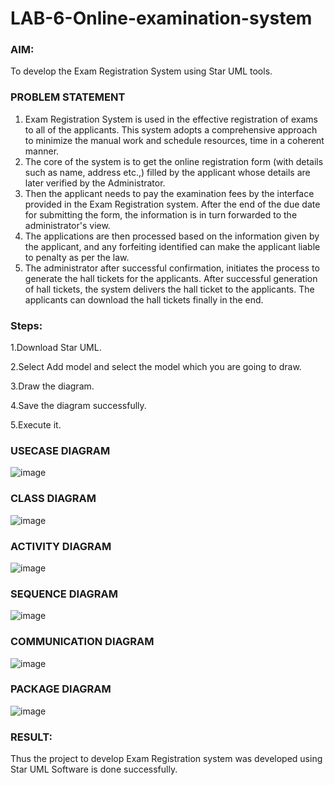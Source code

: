 # LAB-6-Online-examination-system
### AIM:
To develop the Exam Registration System using Star UML tools.
### PROBLEM STATEMENT
1. Exam Registration System is used in the effective registration of exams to all of the
applicants. This system adopts a comprehensive approach to minimize the manual work and
schedule resources, time in a coherent manner.
2. The core of the system is to get the online registration form (with details such as name,
address etc.,) filled by the applicant whose details are later verified by the Administrator.
3. Then the applicant needs to pay the examination fees by the interface provided in the
Exam Registration system. After the end of the due date for submitting the form, the
information is in turn forwarded to the administrator's view.
4. The applications are then processed based on the information given by the applicant,
and any forfeiting identified can make the applicant liable to penalty as per the law.
5. The administrator after successful confirmation, initiates the process to generate the
hall tickets for the applicants. After successful generation of hall tickets, the system delivers
the hall ticket to the applicants. The applicants can download the hall tickets finally in the end.
### Steps:
1.Download Star UML.

2.Select Add model and select the model which you are going to draw.

3.Draw the diagram.

4.Save the diagram successfully.

5.Execute it.
### USECASE DIAGRAM
![image](https://github.com/23012653/LAB-6-Online-examination-system/assets/150777517/ee14c4b0-457f-43f4-aa1f-199c23457497)

### CLASS DIAGRAM
![image](https://github.com/23012653/LAB-6-Online-examination-system/assets/150777517/0f8b1078-3755-4bc3-87cc-e710686056d9)

### ACTIVITY DIAGRAM
![image](https://github.com/23012653/LAB-6-Online-examination-system/assets/150777517/014fa996-7053-448b-9048-721b2a8becc6)

### SEQUENCE DIAGRAM
![image](https://github.com/23012653/LAB-6-Online-examination-system/assets/150777517/ef440bdc-19f5-4102-9e27-6cddd0baa549)

### COMMUNICATION DIAGRAM
![image](https://github.com/23012653/LAB-6-Online-examination-system/assets/150777517/b8c99048-e63d-47fe-ab8d-25874b7bdb12)

### PACKAGE DIAGRAM
![image](https://github.com/23012653/LAB-6-Online-examination-system/assets/150777517/8852e3eb-8cac-4c2f-b192-07b52dd4f031)



### RESULT:
Thus the project to develop Exam Registration system was developed using Star UML
Software is done successfully.

